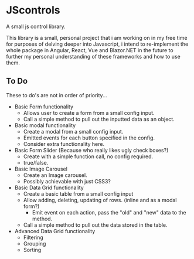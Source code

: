 # JScontrols
A small js control library.

This library is a small, personal project that i am working on in my free time for purposes of delving deeper into Javascript, i intend to re-implement the whole package in Angular, React, Vue and Blazor.NET in the future to further my personal understanding of these frameworks and how to use them.

## To Do
These to do's are not in order of priority...
* Basic Form functionality
  * Allows user to create a form from a small config input.
  * Call a simple method to pull out the inputted data as an object.
* Basic modal functionality
  * Create a modal from a small config input.
  * Emitted events for each button specified in the config.
  * Consider extra functionality here.
* Basic Form Slider (Because who really likes ugly check boxes?)
  * Create with a simple function call, no config required.
  * true/false.
* Basic Image Carousel 
  * Create an Image carousel.
  * Possibly achievable with just CSS3?
* Basic Data Grid functionality
  * Create a basic table from a small config input
  * Allow adding, deleting, updating of rows. (inline and as a modal form?)
    * Emit event on each action, pass the "old" and "new" data to the method.
  * Call a simple method to pull out the data stored in the table.
* Advanced Data Grid functionality
  * Filtering
  * Grouping
  * Sorting
